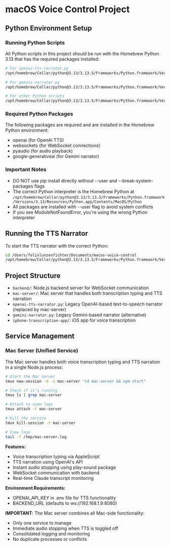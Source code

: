 # macOS Voice Control Project

## Python Environment Setup

### Running Python Scripts
All Python scripts in this project should be run with the Homebrew Python 3.13 that has the required packages installed:

```bash
# For openai-tts-narrator.py
/opt/homebrew/Cellar/python@3.13/3.13.5/Frameworks/Python.framework/Versions/3.13/Resources/Python.app/Contents/MacOS/Python openai-tts-narrator.py

# For gemini-narrator.py  
/opt/homebrew/Cellar/python@3.13/3.13.5/Frameworks/Python.framework/Versions/3.13/Resources/Python.app/Contents/MacOS/Python gemini-narrator.py

# For other Python scripts
/opt/homebrew/Cellar/python@3.13/3.13.5/Frameworks/Python.framework/Versions/3.13/Resources/Python.app/Contents/MacOS/Python <script_name>.py
```

### Required Python Packages
The following packages are required and are installed in the Homebrew Python environment:
- openai (for OpenAI TTS)
- websockets (for WebSocket connections)
- pyaudio (for audio playback)
- google-generativeai (for Gemini narrator)

### Important Notes
- DO NOT use pip install directly without --user and --break-system-packages flags
- The correct Python interpreter is the Homebrew Python at `/opt/homebrew/Cellar/python@3.13/3.13.5/Frameworks/Python.framework/Versions/3.13/Resources/Python.app/Contents/MacOS/Python`
- All packages are installed with --user flag to avoid system conflicts
- If you see ModuleNotFoundError, you're using the wrong Python interpreter

## Running the TTS Narrator
To start the TTS narrator with the correct Python:
```bash
cd /Users/felixlunzenfichter/Documents/macos-voice-control
/opt/homebrew/Cellar/python@3.13/3.13.5/Frameworks/Python.framework/Versions/3.13/Resources/Python.app/Contents/MacOS/Python openai-tts-narrator.py
```

## Project Structure
- `backend/`: Node.js backend server for WebSocket communication
- `mac-server/`: Mac server that handles both transcription typing and TTS narration
- `openai-tts-narrator.py`: Legacy OpenAI-based text-to-speech narrator (replaced by mac-server)
- `gemini-narrator.py`: Legacy Gemini-based narrator (alternative)
- `iphone-transcription-app/`: iOS app for voice transcription

## Service Management

### Mac Server (Unified Service)
The Mac server handles both voice transcription typing and TTS narration in a single Node.js process:

```bash
# Start the Mac server
tmux new-session -d -s mac-server "cd mac-server && npm start"

# Check if it's running
tmux ls | grep mac-server

# Attach to view logs
tmux attach -t mac-server

# Kill the service
tmux kill-session -t mac-server

# View logs
tail -f /tmp/mac-server.log
```

**Features:**
- Voice transcription typing via AppleScript
- TTS narration using OpenAI's API
- Instant audio stopping using play-sound package
- WebSocket communication with backend
- Real-time Claude transcript monitoring

**Environment Requirements:**
- OPENAI_API_KEY in .env file for TTS functionality
- BACKEND_URL (defaults to ws://192.168.1.9:8080)

**IMPORTANT**: The Mac server combines all Mac-side functionality:
- Only one service to manage
- Immediate audio stopping when TTS is toggled off
- Consolidated logging and monitoring
- No duplicate processes or conflicts